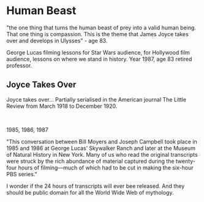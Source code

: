 # Human Beast

"the one thing that turns the human beast of prey into a valid human being. That one thing is compassion. This is the theme that James Joyce takes over and develops in Ulysses" - age 83.

George Lucas filming lessons for Star Wars audience, for Hollywood film audience, lessons on where we stand in history. Year 1987, age 83 retired professor.

## Joyce Takes Over

Joyce takes over... Partially serialised in the American journal The Little Review from March 1918 to December 1920.

&nbsp;

1985, 1986, 1987   

"This conversation between Bill Moyers and Joseph Campbell took place in 1985 and 1986 at George Lucas’ Skywalker Ranch and later at the Museum of Natural History in New York. Many of us who read the original transcripts were struck by the rich abundance of material captured during the twenty-four hours of filming—much of which had to be cut in making the six-hour PBS series."

I wonder if the 24 hours of transcripts will ever bee released. And they should be public domain for all the World Wide Web of mythology.
